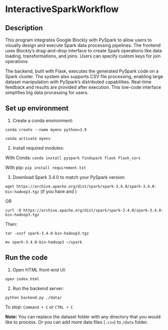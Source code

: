 # InteractiveSparkWorkflow

## Description

This program integrates Google Blockly with PySpark to allow users to visually design and execute Spark data processing pipelines. The frontend uses Blockly’s drag-and-drop interface to create Spark operations like data loading, transformations, and joins. Users can specify custom keys for join operations.

The backend, built with Flask, executes the generated PySpark code on a Spark cluster. The system also supports CSV file processing, enabling large dataset manipulation with PySpark’s distributed capabilities. Real-time feedback and results are provided after execution. This low-code interface simplifies big data processing for users.


## Set up environment

1. Create a conda environment:

```conda create --name myenv python=3.9```

```conda activate myenv```

2. Install required modules:

With Conda: ```conda install pyspark findspark flask flask_cors```

With pip: `pip install requirement.txt`

3. Download Spark 3.4.0 to match your PySpark version:

`wget https://archive.apache.org/dist/spark/spark-3.4.0/spark-3.4.0-bin-hadoop3.tgz` (if you have <brew> and <wget>)

OR

`curl -O https://archive.apache.org/dist/spark/spark-3.4.0/spark-3.4.0-bin-hadoop3.tgz`

Then:

`tar -xvzf spark-3.4.0-bin-hadoop3.tgz`

`mv spark-3.4.0-bin-hadoop3 ~/spark`

## Run the code

1. Open HTML front-end UI:

`open index.html`

2. Run the backend server:

`python backend.py ./data/`

To stop: `Command + C` or `CTRL + C`


**Note:** You can replace the dataset folder with any directory that you would like to process. Or you can add more data files (`.csv`) to `/data` folder.
